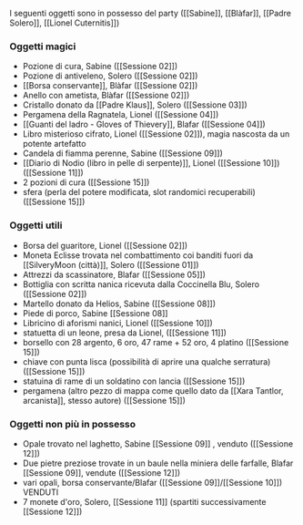 I seguenti oggetti sono in possesso del party ([[Sabine]], [[Blàfar]], [[Padre Solero]], [[Lionel Cuternitis]])

### Oggetti magici

- Pozione di cura, Sabine ([[Sessione 02]])
- Pozione di antiveleno, Solero ([[Sessione 02]])
- [[Borsa conservante]], Blàfar ([[Sessione 02]])
- Anello con ametista, Blàfar ([[Sessione 02]])
- Cristallo donato da [[Padre Klaus]], Solero ([[Sessione 03]])
- Pergamena della Ragnatela, Lionel ([[Sessione 04]])
- [[Guanti del ladro - Gloves of Thievery]], Blafar ([[Sessione 04]]) 
- Libro misterioso cifrato, Lionel ([[Sessione 02]]), magia nascosta da un potente artefatto
- Candela di fiamma perenne, Sabine ([[Sessione 09]])
- [[Diario di Nodio (libro in pelle di serpente)]], Lionel ([[Sessione 10]])([[Sessione 11]])
- 2 pozioni di cura ([[Sessione 15]])
- sfera (perla del potere modificata, slot randomici recuperabili) ([[Sessione 15]]) 

### Oggetti utili

- Borsa del guaritore, Lionel ([[Sessione 02]])
- Moneta Eclisse trovata nel combattimento coi banditi fuori da [[SilveryMoon (città)]], Solero ([[Sessione 01]])
- Attrezzi da scassinatore, Blafar ([[Sessione 05]])
- Bottiglia con scritta nanica ricevuta dalla Coccinella Blu, Solero ([[Sessione 02]])
- Martello donato da Helios, Sabine ([[Sessione 08]])
- Piede di porco, Sabine [[Sessione 08]]
- Libricino di aforismi nanici, Lionel ([[Sessione 10]])
- statuetta di un leone, presa da Lionel, ([[Sessione 11]])
- borsello con 28 argento, 6 oro, 47 rame +  52 oro, 4 platino ([[Sessione 15]])
- chiave con punta lisca (possibilità di aprire una qualche serratura) ([[Sessione 15]])
- statuina di rame di un soldatino con lancia ([[Sessione 15]])
- pergamena (altro pezzo di mappa come quello dato da [[Xara Tantlor, arcanista]], stesso autore) ([[Sessione 15]])


### Oggetti non più in possesso

- Opale trovato nel laghetto, Sabine [[Sessione 09]] , venduto ([[Sessione 12]])
- Due pietre preziose trovate in un baule nella miniera delle farfalle, Blafar [[Sessione 09]], vendute ([[Sessione 12]])
 - vari opali, borsa conservante/Blafar ([[Sessione 09]]/[[Sessione 10]]) VENDUTI
 - 7 monete d'oro, Solero, [[Sessione 11]] (spartiti successivamente [[Sessione 12]]) 